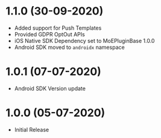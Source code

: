 # 1.1.0 (30-09-2020)
- Added support for Push Templates 
- Provided GDPR OptOut APIs
- iOS Native SDK Dependency set to MoEPluginBase 1.0.0
- Android SDK moved to `androidx` namespace

# 1.0.1 (07-07-2020)
- Android SDK Version update

# 1.0.0 (05-07-2020)
- Initial Release
